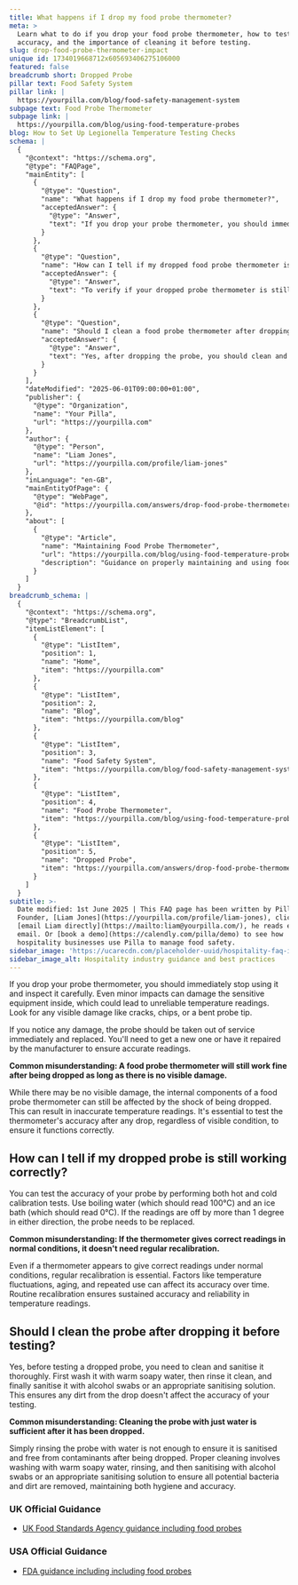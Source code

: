 ```yaml
---
title: What happens if I drop my food probe thermometer?
meta: >
  Learn what to do if you drop your food probe thermometer, how to test its
  accuracy, and the importance of cleaning it before testing.
slug: drop-food-probe-thermometer-impact
unique id: 1734019668712x605693406275106000
featured: false
breadcrumb short: Dropped Probe
pillar text: Food Safety System
pillar link: |
  https://yourpilla.com/blog/food-safety-management-system
subpage text: Food Probe Thermometer
subpage link: |
  https://yourpilla.com/blog/using-food-temperature-probes
blog: How to Set Up Legionella Temperature Testing Checks
schema: |
  {
    "@context": "https://schema.org",
    "@type": "FAQPage",
    "mainEntity": [
      {
        "@type": "Question",
        "name": "What happens if I drop my food probe thermometer?",
        "acceptedAnswer": {
          "@type": "Answer",
          "text": "If you drop your probe thermometer, you should immediately stop using it and inspect it carefully for any visible damage like cracks, chips, or a bent probe tip. If any damage is noted, the probe should be taken out of service and either replaced or repaired by the manufacturer to ensure it continues to provide accurate readings."
        }
      },
      {
        "@type": "Question",
        "name": "How can I tell if my dropped food probe thermometer is still working correctly?",
        "acceptedAnswer": {
          "@type": "Answer",
          "text": "To verify if your dropped probe thermometer is still accurate, perform hot and cold calibration tests. Place the probe in boiling water to check for a reading of 100°C and in an ice bath for a reading of 0°C. If the readings are off by more than 1 degree Celsius in either test, the probe needs to be replaced."
        }
      },
      {
        "@type": "Question",
        "name": "Should I clean a food probe thermometer after dropping it before testing?",
        "acceptedAnswer": {
          "@type": "Answer",
          "text": "Yes, after dropping the probe, you should clean and sanitise it thoroughly before testing its accuracy. Wash it with warm soapy water, rinse it clean, and sanitise it using alcohol swabs or a suitable sanitising solution. This is essential to ensure the accuracy of your testing and maintain hygiene."
        }
      }
    ],
    "dateModified": "2025-06-01T09:00:00+01:00",
    "publisher": {
      "@type": "Organization",
      "name": "Your Pilla",
      "url": "https://yourpilla.com"
    },
    "author": {
      "@type": "Person",
      "name": "Liam Jones",
      "url": "https://yourpilla.com/profile/liam-jones"
    },
    "inLanguage": "en-GB",
    "mainEntityOfPage": {
      "@type": "WebPage",
      "@id": "https://yourpilla.com/answers/drop-food-probe-thermometer-impact"
    },
    "about": [
      {
        "@type": "Article",
        "name": "Maintaining Food Probe Thermometer",
        "url": "https://yourpilla.com/blog/using-food-temperature-probes",
        "description": "Guidance on properly maintaining and using food probe thermometers to ensure accurate temperature readings and food safety."
      }
    ]
  }
breadcrumb_schema: |
  {
    "@context": "https://schema.org",
    "@type": "BreadcrumbList",
    "itemListElement": [
      {
        "@type": "ListItem",
        "position": 1,
        "name": "Home",
        "item": "https://yourpilla.com"
      },
      {
        "@type": "ListItem",
        "position": 2,
        "name": "Blog",
        "item": "https://yourpilla.com/blog"
      },
      {
        "@type": "ListItem",
        "position": 3,
        "name": "Food Safety System",
        "item": "https://yourpilla.com/blog/food-safety-management-system"
      },
      {
        "@type": "ListItem",
        "position": 4,
        "name": "Food Probe Thermometer",
        "item": "https://yourpilla.com/blog/using-food-temperature-probes"
      },
      {
        "@type": "ListItem",
        "position": 5,
        "name": "Dropped Probe",
        "item": "https://yourpilla.com/answers/drop-food-probe-thermometer-impact"
      }
    ]
  }
subtitle: >-
  Date modified: 1st June 2025 | This FAQ page has been written by Pilla
  Founder, [Liam Jones](https://yourpilla.com/profile/liam-jones), click to
  [email Liam directly](https://mailto:liam@yourpilla.com/), he reads every
  email. Or [book a demo](https://calendly.com/pilla/demo) to see how
  hospitality businesses use Pilla to manage food safety.
sidebar_image: 'https://ucarecdn.com/placeholder-uuid/hospitality-faq-image.jpg'
sidebar_image_alt: Hospitality industry guidance and best practices
---
```

If you drop your probe thermometer, you should immediately stop using it and inspect it carefully. Even minor impacts can damage the sensitive equipment inside, which could lead to unreliable temperature readings. Look for any visible damage like cracks, chips, or a bent probe tip.

If you notice any damage, the probe should be taken out of service immediately and replaced. You'll need to get a new one or have it repaired by the manufacturer to ensure accurate readings.

**Common misunderstanding: A food probe thermometer will still work fine after being dropped as long as there is no visible damage.**

While there may be no visible damage, the internal components of a food probe thermometer can still be affected by the shock of being dropped. This can result in inaccurate temperature readings. It's essential to test the thermometer's accuracy after any drop, regardless of visible condition, to ensure it functions correctly.

## How can I tell if my dropped probe is still working correctly?

You can test the accuracy of your probe by performing both hot and cold calibration tests. Use boiling water (which should read 100°C) and an ice bath (which should read 0°C). If the readings are off by more than 1 degree in either direction, the probe needs to be replaced.

**Common misunderstanding: If the thermometer gives correct readings in normal conditions, it doesn't need regular recalibration.**

Even if a thermometer appears to give correct readings under normal conditions, regular recalibration is essential. Factors like temperature fluctuations, aging, and repeated use can affect its accuracy over time. Routine recalibration ensures sustained accuracy and reliability in temperature readings.

## Should I clean the probe after dropping it before testing?

Yes, before testing a dropped probe, you need to clean and sanitise it thoroughly. First wash it with warm soapy water, then rinse it clean, and finally sanitise it with alcohol swabs or an appropriate sanitising solution. This ensures any dirt from the drop doesn't affect the accuracy of your testing.

**Common misunderstanding: Cleaning the probe with just water is sufficient after it has been dropped.**

Simply rinsing the probe with water is not enough to ensure it is sanitised and free from contaminants after being dropped. Proper cleaning involves washing with warm soapy water, rinsing, and then sanitising with alcohol swabs or an appropriate sanitising solution to ensure all potential bacteria and dirt are removed, maintaining both hygiene and accuracy.

### UK Official Guidance

-   [UK Food Standards Agency guidance including food probes](https://www.food.gov.uk/safety-hygiene/cooking-your-food)

### USA Official Guidance

-   [FDA guidance including including food probes](https://www.fda.gov/food/buy-store-serve-safe-food/refrigerator-thermometers-cold-facts-about-food-safety?utm_source=chatgpt.com)
